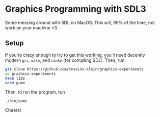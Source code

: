 # Graphics Programming with SDL3
Some messing around with SDL on MacOS. This will, 99% of the time, not work on your machine <3.

## Setup
If you're crazy enough to try to get this working, you'll need decently modern `gcc`, `make`, and `cmake` (for compiling SDL). Then, run:
```bash
git clone https://github.com/tnevins-klein/graphics-experiments
cd graphics-experiments
make libs
make game
```
Then, to run the program, run
```
./bin/game
```

Cheers!